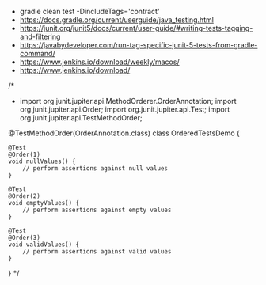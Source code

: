 - gradle clean test -DincludeTags='contract'
- https://docs.gradle.org/current/userguide/java_testing.html
- https://junit.org/junit5/docs/current/user-guide/#writing-tests-tagging-and-filtering
- https://javabydeveloper.com/run-tag-specific-junit-5-tests-from-gradle-command/
- https://www.jenkins.io/download/weekly/macos/
- https://www.jenkins.io/download/

















/*
- import org.junit.jupiter.api.MethodOrderer.OrderAnnotation;
  import org.junit.jupiter.api.Order;
  import org.junit.jupiter.api.Test;
  import org.junit.jupiter.api.TestMethodOrder;

@TestMethodOrder(OrderAnnotation.class)
class OrderedTestsDemo {

    @Test
    @Order(1)
    void nullValues() {
        // perform assertions against null values
    }

    @Test
    @Order(2)
    void emptyValues() {
        // perform assertions against empty values
    }

    @Test
    @Order(3)
    void validValues() {
        // perform assertions against valid values
    }

}
*/
